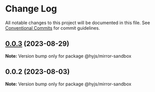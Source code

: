 # Change Log

All notable changes to this project will be documented in this file.
See [Conventional Commits](https://conventionalcommits.org) for commit guidelines.

## [0.0.3](https://github.com/heiyehk/hyjs/compare/@hyjs/mirror-sandbox@0.0.2...@hyjs/mirror-sandbox@0.0.3) (2023-08-29)

**Note:** Version bump only for package @hyjs/mirror-sandbox

## 0.0.2 (2023-08-03)

**Note:** Version bump only for package @hyjs/mirror-sandbox
